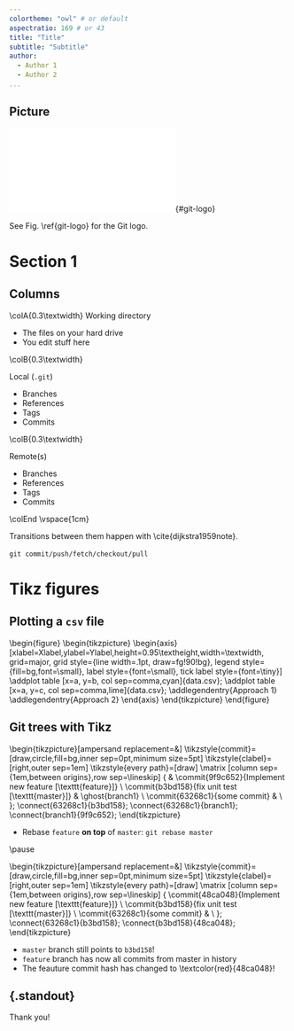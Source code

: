 ```yaml
---
colortheme: "owl" # or default
aspectratio: 169 # or 43
title: "Title"
subtitle: "Subtitle"
author:
  - Author 1
  - Author 2
...
```


## Picture

<!--\begin{figure}-->
<!--\begin{center}-->
<!--\includegraphics[width=0.8\textwidth]{Git-logo.pdf}-->
<!--\caption{The git logo}-->
<!--\end{center}-->
<!--\end{figure}-->

![The `git` logo](Git-logo.pdf){#git-logo}

See Fig. \ref{git-logo} for the Git logo.

# Section 1

## Columns

\colA{0.3\textwidth}
Working directory

- The files on your hard drive
- You edit stuff here

\colB{0.3\textwidth}

Local (`.git`)

- Branches
- References
- Tags
- Commits

\colB{0.3\textwidth}

Remote(s)

- Branches
- References
- Tags
- Commits

\colEnd
\vspace{1cm}

Transitions between them happen with \cite{dijkstra1959note}.

`git commit/push/fetch/checkout/pull`

# Tikz figures

## Plotting a `csv` file

\begin{figure}
\begin{tikzpicture}
\begin{axis}[xlabel=Xlabel,ylabel=Ylabel,height=0.95\textheight,width=\textwidth,
grid=major, grid style={line width=.1pt, draw=fg!90!bg},
legend style={fill=bg,font=\small}, label style={font=\small},
tick label style={font=\tiny}]
\addplot table [x=a, y=b, col sep=comma,cyan]{data.csv};
\addplot table [x=a, y=c, col sep=comma,lime]{data.csv};
\addlegendentry{Approach 1}
\addlegendentry{Approach 2}
\end{axis}
\end{tikzpicture}
\end{figure}

## Git trees with Tikz

\begin{tikzpicture}[ampersand replacement=\&]
\tikzstyle{commit}=[draw,circle,fill=bg,inner sep=0pt,minimum size=5pt]
\tikzstyle{clabel}=[right,outer sep=1em]
\tikzstyle{every path}=[draw]
\matrix [column sep={1em,between origins},row sep=\lineskip]
{
\& \commit{9f9c652}{Implement new feature [\texttt{feature}]} \\
\commit{b3bd158}{fix unit test [\texttt{master}]} \& \ghost{branch1} \\
\commit{63268c1}{some commit} \& \\
};
\connect{63268c1}{b3bd158};
\connect{63268c1}{branch1};
\connect{branch1}{9f9c652};
\end{tikzpicture}

- Rebase `feature` **on top** of `master`: `git rebase master`

\pause

\begin{tikzpicture}[ampersand replacement=\&]
\tikzstyle{commit}=[draw,circle,fill=bg,inner sep=0pt,minimum size=5pt]
\tikzstyle{clabel}=[right,outer sep=1em]
\tikzstyle{every path}=[draw]
\matrix [column sep={1em,between origins},row sep=\lineskip]
{
\commit{48ca048}{Implement new feature [\texttt{feature}]} \\
\commit{b3bd158}{fix unit test [\texttt{master}]} \\
\commit{63268c1}{some commit} \& \\
};
\connect{63268c1}{b3bd158};
\connect{b3bd158}{48ca048};
\end{tikzpicture}

- `master` branch still points to `b3bd158`!
- `feature` branch has now all commits from master in history
- The feauture commit hash has changed to \textcolor{red}{48ca048}!

## {.standout}

Thank you!
